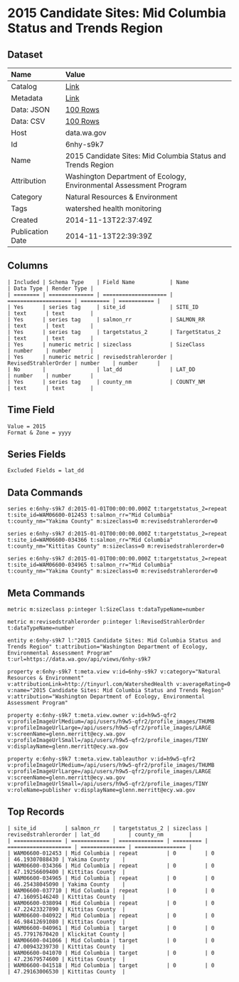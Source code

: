 # 2015 Candidate Sites: Mid Columbia Status and Trends Region

## Dataset

| Name | Value |
| :--- | :---- |
| Catalog | [Link](https://catalog.data.gov/dataset/2015-candidate-sites-mid-columbia-status-and-trends-region-002ec) |
| Metadata | [Link](https://data.wa.gov/api/views/6nhy-s9k7) |
| Data: JSON | [100 Rows](https://data.wa.gov/api/views/6nhy-s9k7/rows.json?max_rows=100) |
| Data: CSV | [100 Rows](https://data.wa.gov/api/views/6nhy-s9k7/rows.csv?max_rows=100) |
| Host | data.wa.gov |
| Id | 6nhy-s9k7 |
| Name | 2015 Candidate Sites: Mid Columbia Status and Trends Region |
| Attribution | Washington Department of Ecology, Environmental Assessment Program |
| Category | Natural Resources & Environment |
| Tags | watershed health monitoring |
| Created | 2014-11-13T22:37:49Z |
| Publication Date | 2014-11-13T22:39:39Z |

## Columns

```ls
| Included | Schema Type    | Field Name           | Name                 | Data Type | Render Type |
| ======== | ============== | ==================== | ==================== | ========= | =========== |
| Yes      | series tag     | site_id              | SITE_ID              | text      | text        |
| Yes      | series tag     | salmon_rr            | SALMON_RR            | text      | text        |
| Yes      | series tag     | targetstatus_2       | TargetStatus_2       | text      | text        |
| Yes      | numeric metric | sizeclass            | SizeClass            | number    | number      |
| Yes      | numeric metric | revisedstrahlerorder | RevisedStrahlerOrder | number    | number      |
| No       |                | lat_dd               | LAT_DD               | number    | number      |
| Yes      | series tag     | county_nm            | COUNTY_NM            | text      | text        |
```

## Time Field

```ls
Value = 2015
Format & Zone = yyyy
```

## Series Fields

```ls
Excluded Fields = lat_dd
```

## Data Commands

```ls
series e:6nhy-s9k7 d:2015-01-01T00:00:00.000Z t:targetstatus_2=repeat t:site_id=WAM06600-012453 t:salmon_rr="Mid Columbia" t:county_nm="Yakima County" m:sizeclass=0 m:revisedstrahlerorder=0

series e:6nhy-s9k7 d:2015-01-01T00:00:00.000Z t:targetstatus_2=repeat t:site_id=WAM06600-034366 t:salmon_rr="Mid Columbia" t:county_nm="Kittitas County" m:sizeclass=0 m:revisedstrahlerorder=0

series e:6nhy-s9k7 d:2015-01-01T00:00:00.000Z t:targetstatus_2=repeat t:site_id=WAM06600-034965 t:salmon_rr="Mid Columbia" t:county_nm="Yakima County" m:sizeclass=0 m:revisedstrahlerorder=0
```

## Meta Commands

```ls
metric m:sizeclass p:integer l:SizeClass t:dataTypeName=number

metric m:revisedstrahlerorder p:integer l:RevisedStrahlerOrder t:dataTypeName=number

entity e:6nhy-s9k7 l:"2015 Candidate Sites: Mid Columbia Status and Trends Region" t:attribution="Washington Department of Ecology, Environmental Assessment Program" t:url=https://data.wa.gov/api/views/6nhy-s9k7

property e:6nhy-s9k7 t:meta.view v:id=6nhy-s9k7 v:category="Natural Resources & Environment" v:attributionLink=http://tinyurl.com/WatershedHealth v:averageRating=0 v:name="2015 Candidate Sites: Mid Columbia Status and Trends Region" v:attribution="Washington Department of Ecology, Environmental Assessment Program"

property e:6nhy-s9k7 t:meta.view.owner v:id=h9w5-qfr2 v:profileImageUrlMedium=/api/users/h9w5-qfr2/profile_images/THUMB v:profileImageUrlLarge=/api/users/h9w5-qfr2/profile_images/LARGE v:screenName=glenn.merritt@ecy.wa.gov v:profileImageUrlSmall=/api/users/h9w5-qfr2/profile_images/TINY v:displayName=glenn.merritt@ecy.wa.gov

property e:6nhy-s9k7 t:meta.view.tableauthor v:id=h9w5-qfr2 v:profileImageUrlMedium=/api/users/h9w5-qfr2/profile_images/THUMB v:profileImageUrlLarge=/api/users/h9w5-qfr2/profile_images/LARGE v:screenName=glenn.merritt@ecy.wa.gov v:profileImageUrlSmall=/api/users/h9w5-qfr2/profile_images/TINY v:roleName=publisher v:displayName=glenn.merritt@ecy.wa.gov
```

## Top Records

```ls
| site_id         | salmon_rr    | targetstatus_2 | sizeclass | revisedstrahlerorder | lat_dd         | county_nm        | 
| =============== | ============ | ============== | ========= | ==================== | ============== | ================ | 
| WAM06600-012453 | Mid Columbia | repeat         | 0         | 0                    | 46.19307088430 | Yakima County    | 
| WAM06600-034366 | Mid Columbia | repeat         | 0         | 0                    | 47.19256609400 | Kittitas County  | 
| WAM06600-034965 | Mid Columbia | repeat         | 0         | 0                    | 46.25438045090 | Yakima County    | 
| WAM06600-037710 | Mid Columbia | repeat         | 0         | 0                    | 47.16095146240 | Kittitas County  | 
| WAM06600-038094 | Mid Columbia | repeat         | 0         | 0                    | 47.22423327890 | Kittitas County  | 
| WAM06600-040922 | Mid Columbia | repeat         | 0         | 0                    | 46.98412691080 | Kittitas County  | 
| WAM06600-040961 | Mid Columbia | target         | 0         | 0                    | 45.77917670420 | Klickitat County | 
| WAM06600-041066 | Mid Columbia | target         | 0         | 0                    | 47.00943239730 | Kittitas County  | 
| WAM06600-041070 | Mid Columbia | target         | 0         | 0                    | 47.23679574600 | Kittitas County  | 
| WAM06600-041518 | Mid Columbia | target         | 0         | 0                    | 47.29163006530 | Kittitas County  | 
```
